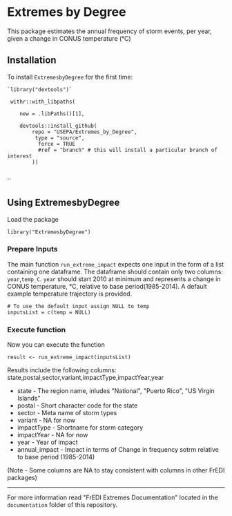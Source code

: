 # Extremes by Degree

This package estimates the annual frequency of storm events, per year, given a change in CONUS temperature (°C)
## Installation

To install `ExtremesbyDegree` for the first time:

```         
`library("devtools")`

 withr::with_libpaths(  
 
    new = .libPaths()[1],  
    
    devtools::install_github(  
        repo = "USEPA/Extremes_by_Degree",  
         type = "source",  
          force = TRUE  
          #ref = "branch" # this will install a particular branch of interest
        ))
        
```

\`\`

## Using ExtremesbyDegree

Load the package

```         
library("ExtremesbyDegree")
```

### Prepare Inputs

The main function `run_extreme_impact` expects one input in the form of a list containing one dataframe. The dataframe should contain only two columns: `year`,`temp_C`. `year` should start 2010 at minimum and represents a change in CONUS temperature, °C, relative to base period(1985-2014). A default example temperature trajectory is provided.

```         
# To use the default input assign NULL to temp
inputsList = c(temp = NULL)
```

### Execute function

Now you can execute the function

```         
result <- run_extreme_impact(inputsList)
```

Results include the following columns: state,postal,sector,variant,impactType,impactYear,year

-   state - The region name, inludes "National", "Puerto Rico", "US Virgin Islands"
-   postal - Short character code for the state
-   sector - Meta name of storm types
-   variant - NA for now
-   impactType - Shortname for storm category
-   impactYear - NA for now
-   year - Year of impact
-   annual_impact - Impact in terms of Change in frequency sotrm relative to base period (1985-2014)

(Note - Some columns are NA to stay consistent with columns in other FrEDI packages)

------------------------------------------------------------------------

For more information read "FrEDI Extremes Documentation" located in the `documentation` folder of this repository.
